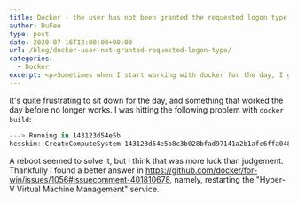 ```yaml
---
title: Docker - the user has not been granted the requested logon type at this computer.
author: DuFeu
type: post
date: 2020-07-16T12:00:00+00:00
url: /blog/docker-user-not-granted-requested-logon-type/
categories:
  - Docker
excerpt: <p>Sometimes when I start working with docker for the day, I get a "Logon failure:the user has not been granted the requested logon type at this computer." error.</p><p>I haven't been able to reliably reproduce this issue, so I don't really know the cause. Thankfully a reboot generally fixed it, but there's also a quicker way.</p>
---
```


It's quite frustrating to sit down for the day, and something that worked the day before no longer works. I was hitting the following problem with `docker build`:

```powershell
---> Running in 143123d54e5b
hcsshim::CreateComputeSystem 143123d54e5b8c3b028bfad97141a2b1afc6ffa04889a4213f62b2d0daa9f91c: Logon failure: the user has not been granted the requested logon type at this computer.
```

A reboot seemed to solve it, but I think that was more luck than judgement. Thankfully I found a better answer in <https://github.com/docker/for-win/issues/1056#issuecomment-401810678>, namely, restarting the "Hyper-V Virtual Machine Management" service.
